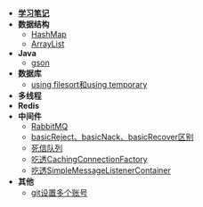 - [**学习笔记**](README.md)
- **数据结构**
  - [HashMap](数据结构/HashMap/README.md)
  - [ArrayList](数据结构/ArrayList/README.md)
- **Java**
  - [gson](Java/谷歌开源工具gson/README.md)
- **数据库**
  - [using filesort和using temporary](数据库/文件排序和临时表/README.md)
- **多线程**
- **Redis**
- **中间件**
  - [RabbitMQ](中间件/RabbitMQ梳理/README.md)
  - [basicReject、basicNack、basicRecover区别](中间件/basicReject、basicNack、basicRecover区别/README.md)
  - [死信队列](中间件/RabbbitMQ实现死信队列/README.md)
  - [吃透CachingConnectionFactory](中间件/CachingConnectionFactory/README.md)
  - [吃透SimpleMessageListenerContainer](中间件/SimpleMessageListenerContainer/README.md)
- **其他**
  - [git设置多个账号](其他/git设置多个账号/README.md)



